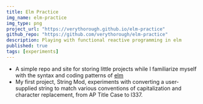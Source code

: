 ```yaml
---
title: Elm Practice
img_name: elm-practice
img_type: png
project_url: "https://verythorough.github.io/elm-practice"
github_repo: "https://github.com/verythorough/elm-practice"
description: Playing with functional reactive programming in elm
published: true
tags: [experiments]
---
```


* A simple repo and site for storing little projects while I familiarize myself with the syntax and coding patterns of [elm](http://elm-lang.org/)
* My first project, String Mod, experiments with converting a user-supplied string to match various conventions of capitalization and character replacement, from AP Title Case to l337.
